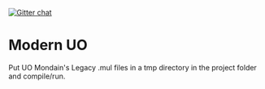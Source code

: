 [![Gitter chat](https://badges.gitter.im/gitterHQ/gitter.png)](https://gitter.im/neo-uo/neo-uo)

# Modern UO

Put UO Mondain's Legacy .mul files in a tmp directory in the project folder and compile/run.
